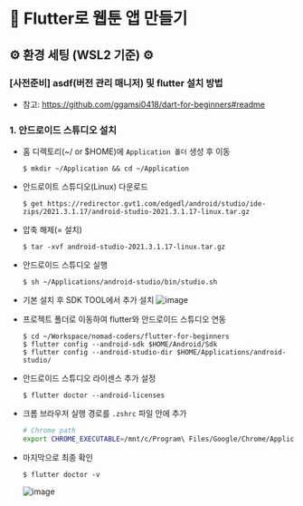 # 🚀 Flutter로 웹툰 앱 만들기

## ⚙ 환경 세팅 (WSL2 기준) ⚙

### [사전준비] asdf(버전 관리 매니저) 및 flutter 설치 방법

- 참고: https://github.com/ggamsi0418/dart-for-beginners#readme

### 1. 안드로이드 스튜디오 설치

- 홈 디렉토리(~/ or $HOME)에 `Application 폴더` 생성 후 이동
  ```shell
  $ mkdir ~/Application && cd ~/Application
  ```
- 안드로이트 스튜디오(Linux) 다운로드
  ```shell
  $ get https://redirector.gvt1.com/edgedl/android/studio/ide-zips/2021.3.1.17/android-studio-2021.3.1.17-linux.tar.gz
  ```
- 압축 해제(= 설치)
  ```shell
  $ tar -xvf android-studio-2021.3.1.17-linux.tar.gz
  ```
- 안드로이드 스튜디오 실행
  ```shell
  $ sh ~/Applications/android-studio/bin/studio.sh
  ```
- 기본 설치 후 SDK TOOL에서 추가 설치
  ![image](https://user-images.githubusercontent.com/58096698/209960909-b03ffbcb-5d40-4a0c-91ad-82bb9f299783.png)

- 프로젝트 폴더로 이동하여 flutter와 안드로이드 스튜디오 연동

  ```shell
  $ cd ~/Workspace/nomad-coders/flutter-for-beginners
  $ flutter config --android-sdk $HOME/Android/Sdk
  $ flutter config --android-studio-dir $HOME/Applications/android-studio/
  ```

- 안드로이드 스튜디오 라이센스 추가 설정

  ```shell
  $ flutter doctor --android-licenses
  ```

- 크롬 브라우저 실행 경로를 `.zshrc` 파일 안에 추가

  ```bash
  # Chrome path
  export CHROME_EXECUTABLE=/mnt/c/Program\ Files/Google/Chrome/Application/chrome.exe
  ```

- 마지막으로 최종 확인

  ```shell
  $ flutter doctor -v
  ```

  ![image](https://user-images.githubusercontent.com/58096698/209958812-2e6fc832-5ad4-4b0d-99fc-e1cde4cf8c83.png)
